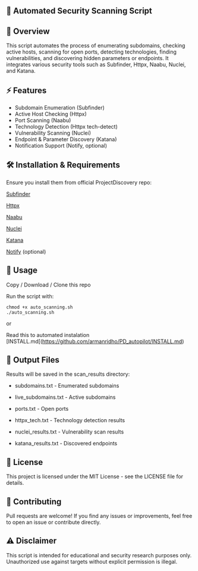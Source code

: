 ## 🔎 Automated Security Scanning Script

## 📌 Overview

This script automates the process of enumerating subdomains, checking active hosts, scanning for open ports, detecting technologies, finding vulnerabilities, and discovering hidden parameters or endpoints. It integrates various security tools such as Subfinder, Httpx, Naabu, Nuclei, and Katana.

## ⚡ Features

- Subdomain Enumeration (Subfinder)
- Active Host Checking (Httpx)
- Port Scanning (Naabu)
- Technology Detection (Httpx tech-detect)
- Vulnerability Scanning (Nuclei)
- Endpoint & Parameter Discovery (Katana)
- Notification Support (Notify, optional)

## 🛠️ Installation & Requirements

Ensure you install them from official ProjectDiscovery repo:

[Subfinder](https://github.com/projectdiscovery/subfinder)

[Httpx](https://github.com/projectdiscovery/httpx)

[Naabu](https://github.com/projectdiscovery/naabu)

[Nuclei](https://github.com/projectdiscovery/nuclei)

[Katana](https://github.com/projectdiscovery/katana)

[Notify](https://github.com/projectdiscovery/notify) (optional)


## 🚀 Usage

Copy / Download / Clone this repo

Run the script with:
```
chmod +x auto_scanning.sh
./auto_scanning.sh
```

or

Read this to automated instalation [INSTALL.md[(https://github.com/armanridho/PD_autopilot/INSTALL.md)
## 📂 Output Files

Results will be saved in the scan_results directory:

- subdomains.txt - Enumerated subdomains

- live_subdomains.txt - Active subdomains

- ports.txt - Open ports

- httpx_tech.txt - Technology detection results

- nuclei_results.txt - Vulnerability scan results

- katana_results.txt - Discovered endpoints

## 📜 License

This project is licensed under the MIT License - see the LICENSE file for details.

## 🤝 Contributing

Pull requests are welcome! If you find any issues or improvements, feel free to open an issue or contribute directly.

## ⚠️ Disclaimer

This script is intended for educational and security research purposes only. Unauthorized use against targets without explicit permission is illegal.
